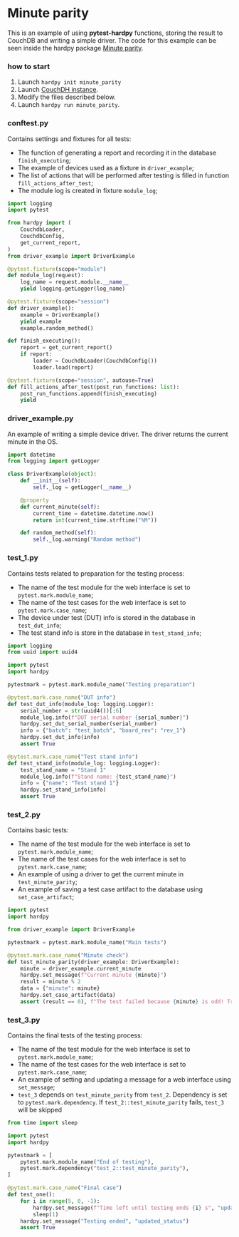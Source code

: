 # Minute parity

This is an example of using **pytest-hardpy** functions, storing 
the result to CouchDB and writing a simple driver.
The code for this example can be seen inside the hardpy package 
[Minute parity](https://github.com/everypinio/hardpy/tree/main/examples/project/minute_parity).


### how to start

1. Launch `hardpy init minute_parity`
2. Launch [CouchDH instance](../documentation/database.md#couchdb-instance).
3. Modify the files described below.
4. Launch `hardpy run minute_parity`.

### conftest.py

Contains settings and fixtures for all tests:

- The function of generating a report and recording it in the database `finish_executing`;
- The example of devices used as a fixture in `driver_example`;
- The list of actions that will be performed after testing is filled in function `fill_actions_after_test`;
- The module log is created in fixture `module_log`;

```python
import logging
import pytest

from hardpy import (
    CouchdbLoader,
    CouchdbConfig,
    get_current_report,
)
from driver_example import DriverExample

@pytest.fixture(scope="module")
def module_log(request):
    log_name = request.module.__name__
    yield logging.getLogger(log_name)

@pytest.fixture(scope="session")
def driver_example():
    example = DriverExample()
    yield example
    example.random_method()

def finish_executing():
    report = get_current_report()
    if report:
        loader = CouchdbLoader(CouchdbConfig())
        loader.load(report)

@pytest.fixture(scope="session", autouse=True)
def fill_actions_after_test(post_run_functions: list):
    post_run_functions.append(finish_executing)
    yield
```

### driver_example.py

An example of writing a simple device driver.
The driver returns the current minute in the OS.

```python
import datetime
from logging import getLogger

class DriverExample(object):
    def __init__(self):
        self._log = getLogger(__name__)

    @property
    def current_minute(self):
        current_time = datetime.datetime.now()
        return int(current_time.strftime("%M"))

    def random_method(self):
        self._log.warning("Random method")
```

### test_1.py

Contains tests related to preparation for the testing process:

- The name of the test module for the web interface is set to `pytest.mark.module_name`;
- The name of the test cases for the web interface is set to `pytest.mark.case_name`;
- The device under test (DUT) info is stored in the database in `test_dut_info`;
- The test stand info is store in the database in `test_stand_info`;

```python
import logging
from uuid import uuid4

import pytest
import hardpy

pytestmark = pytest.mark.module_name("Testing preparation")

@pytest.mark.case_name("DUT info")
def test_dut_info(module_log: logging.Logger):
    serial_number = str(uuid4())[:6]
    module_log.info(f"DUT serial number {serial_number}")
    hardpy.set_dut_serial_number(serial_number)
    info = {"batch": "test_batch", "board_rev": "rev_1"}
    hardpy.set_dut_info(info)
    assert True

@pytest.mark.case_name("Test stand info")
def test_stand_info(module_log: logging.Logger):
    test_stand_name = "Stand 1"
    module_log.info(f"Stand name: {test_stand_name}")
    info = {"name": "Test stand 1"}
    hardpy.set_stand_info(info)
    assert True
```

### test_2.py

Contains basic tests:

- The name of the test module for the web interface is set to `pytest.mark.module_name`;
- The name of the test cases for the web interface is set to `pytest.mark.case_name`;
- An example of using a driver to get the current minute in `test_minute_parity`;
- An example of saving a test case artifact to the database using `set_case_artifact`;

```python
import pytest
import hardpy

from driver_example import DriverExample

pytestmark = pytest.mark.module_name("Main tests")

@pytest.mark.case_name("Minute check")
def test_minute_parity(driver_example: DriverExample):
    minute = driver_example.current_minute
    hardpy.set_message(f"Current minute {minute}")
    result = minute % 2
    data = {"minute": minute}
    hardpy.set_case_artifact(data)
    assert (result == 0), f"The test failed because {minute} is odd! Try again!"
```

### test_3.py

Contains the final tests of the testing process:

- The name of the test module for the web interface is set to `pytest.mark.module_name`;
- The name of the test cases for the web interface is set to `pytest.mark.case_name`;
- An example of setting and updating a message for a web interface using `set_message`;
- `test_3` depends on `test_minute_parity` from `test_2`. 
Dependency is set to `pytest.mark.dependency`. 
If `test_2::test_minute_parity` fails, `test_3` will be skipped

```python
from time import sleep

import pytest
import hardpy

pytestmark = [
    pytest.mark.module_name("End of testing"),
    pytest.mark.dependency("test_2::test_minute_parity"),
]

@pytest.mark.case_name("Final case")
def test_one():
    for i in range(5, 0, -1):
        hardpy.set_message(f"Time left until testing ends {i} s", "updated_status")
        sleep(1)
    hardpy.set_message("Testing ended", "updated_status")
    assert True
```

